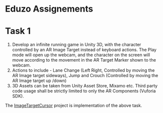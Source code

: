 # Eduzo Assignements
 
# Task 1
1. Develop an infinite running game in Unity 3D, with the character controlled by an AR Image Target instead of keyboard actions. The Play mode will open up the webcam, and the character on the screen will move according to the movement in the AR Target Marker shown to the webcam. 
2. Actions to include - Lane Change (Left Right, Controlled by moving the AR Image target sideways), Jump and Crouch (Controlled by moving the AR Image target up /down) 
3. 3D Assets can be taken from Unity Asset Store, Mixamo etc. Third party code usage shall be strictly limited to only the AR Components (Vuforia SDK).

The [ImageTargetCursor](../ImageTargetCursor) project is implementation of the above task.
